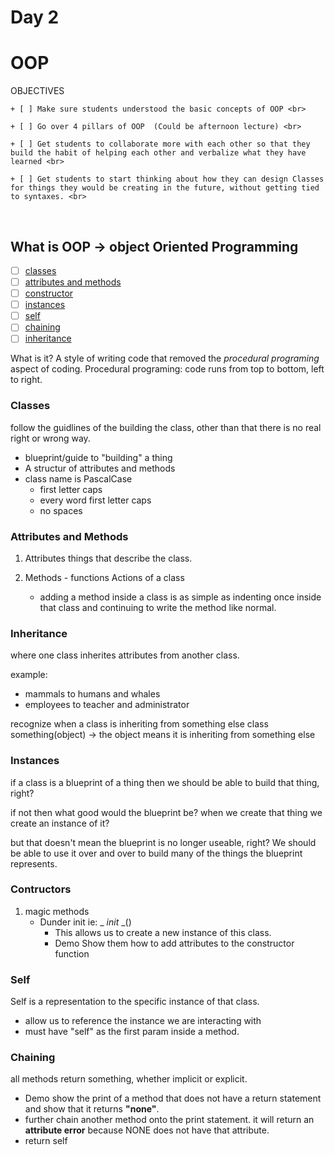 <link rel="stylesheet" href="../../../../md-framework.css">

# Day 2

# OOP
<div class="obj"> 
<p class="title">OBJECTIVES</p>

    + [ ] Make sure students understood the basic concepts of OOP <br>

    + [ ] Go over 4 pillars of OOP  (Could be afternoon lecture) <br>

    + [ ] Get students to collaborate more with each other so that they build the habit of helping each other and verbalize what they have learned <br>

    + [ ] Get students to start thinking about how they can design Classes for things they would be creating in the future, without getting tied to syntaxes. <br>
</div>
<br>

## What is OOP -> object Oriented Programming
- [ ] [classes](#classes)
- [ ] [attributes and methods](#attributes-and-methods)
- [ ] [constructor](#constructor)
- [ ] [instances](#instances)
- [ ] [self](#self)
- [ ] [chaining](#chaining)
- [ ] [inheritance](#inheritance)

<span class="highlight-yellow">What is it?</span> A style of writing code that removed the *procedural programing* aspect of coding. Procedural programing: code runs from top to bottom, left to right. 

### Classes
follow the guidlines of the building the class, other than that there is no real right or wrong way. 

- blueprint/guide to "building" a thing
- A structur of attributes and methods
- class name is PascalCase
    - first letter caps
    - every word first letter caps
    - no spaces
    
### Attributes and Methods
1. Attributes
    things that describe the class. 

1. Methods - functions
    Actions of a class
    - adding a method inside a class is as simple as indenting once inside that class and continuing to write the method like normal. 
    

### Inheritance
where one class inherites attributes from another class. 

example: 
- mammals to humans and whales
- employees to teacher and administrator

recognize when a class is inheriting from something else
class something(object) -> the object means it is inheriting from something else

### Instances
if a class is a blueprint of a thing then we should be able to build that thing, right? 

if not then what good would the blueprint be? when we create that thing we create an instance of it? 

but that doesn't mean the blueprint is no longer useable, right? We should be able to use it over and over to build many of the things the blueprint represents. 

### Contructors
1. magic methods
    - Dunder init ie: _ _init_ _()
        - This allows us to create a new instance of this class. 
        - <span class="highlight-yellow">Demo</span> Show them how to add attributes to the constructor function


### Self
Self is a representation to the specific instance of that class. 
- allow us to reference the instance we are interacting with
- must have "self" as the first param inside a method. 


### Chaining
all methods return something, whether implicit or explicit. 

- <span class="highlight-yellow">Demo</span> show the print of a method that does not have a return statement and show that it returns **"none"**. 
- further chain another method onto the print statement. it will return an **attribute error** because NONE does not have that attribute. 
- return self

